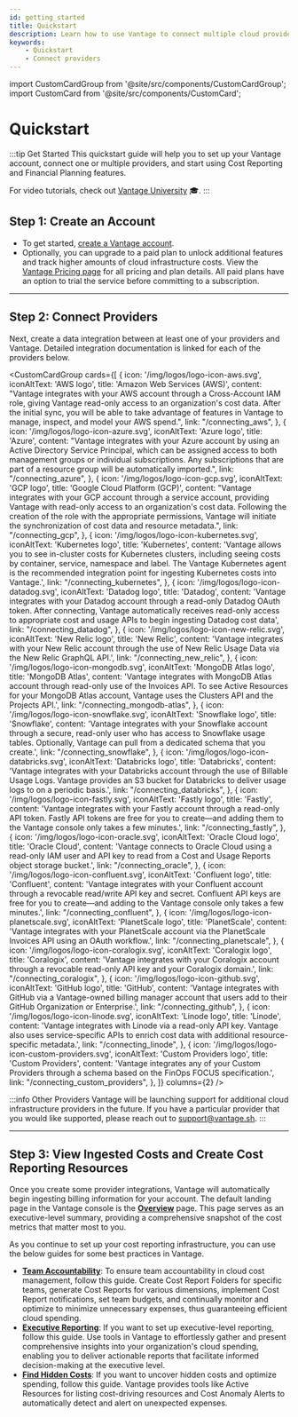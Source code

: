 ```yaml
---
id: getting_started
title: Quickstart
description: Learn how to use Vantage to connect multiple cloud providers and create cost reports as resources. 
keywords:
    - Quickstart
    - Connect providers
---
```

import CustomCardGroup from '@site/src/components/CustomCardGroup';
import CustomCard from '@site/src/components/CustomCard';

# Quickstart

:::tip Get Started
This quickstart guide will help you to set up your Vantage account, connect one or multiple providers, and start using Cost Reporting and Financial Planning features. 

For video tutorials, check out [Vantage University](/vantage_university) 🎓.
:::

## Step 1: Create an Account

- To get started, [create a Vantage account](https://console.vantage.sh/signup). 
- Optionally, you can upgrade to a paid plan to unlock additional features and track higher amounts of cloud infrastructure costs. View the [Vantage Pricing page](https://www.vantage.sh/pricing) for all pricing and plan details. All paid plans have an option to trial the service before committing to a subscription.

---

## Step 2: Connect Providers

Next, create a data integration between at least one of your providers and Vantage. Detailed integration documentation is linked for each of the providers below. 

<CustomCardGroup
  cards={[
    {
      icon: '/img/logos/logo-icon-aws.svg',
      iconAltText: 'AWS logo',
      title: 'Amazon Web Services (AWS)',
      content: "Vantage integrates with your AWS account through a Cross-Account IAM role, giving Vantage read-only access to an organization's cost data. After the initial sync, you will be able to take advantage of features in Vantage to manage, inspect, and model your AWS spend.",
      link: "/connecting_aws",
    },
    {
      icon: '/img/logos/logo-icon-azure.svg',
      iconAltText: 'Azure logo',
      title: 'Azure',
      content: "Vantage integrates with your Azure account by using an Active Directory Service Principal, which can be assigned access to both management groups or individual subscriptions. Any subscriptions that are part of a resource group will be automatically imported.",
      link: "/connecting_azure",
    },
    {
      icon: '/img/logos/logo-icon-gcp.svg',
      iconAltText: 'GCP logo',
      title: 'Google Cloud Platform (GCP)',
      content: "Vantage integrates with your GCP account through a service account, providing Vantage with read-only access to an organization's cost data. Following the creation of the role with the appropriate permissions, Vantage will initiate the synchronization of cost data and resource metadata.",
      link: "/connecting_gcp",
    },
    {
      icon: '/img/logos/logo-icon-kubernetes.svg',
      iconAltText: 'Kubernetes logo',
      title: 'Kubernetes',
      content: 'Vantage allows you to see in-cluster costs for Kubernetes clusters, including seeing costs by container, service, namespace and label. The Vantage Kubernetes agent is the recommended integration point for ingesting Kubernetes costs into Vantage.',
      link: "/connecting_kubernetes",
    },
    {
      icon: '/img/logos/logo-icon-datadog.svg',
      iconAltText: 'Datadog logo',
      title: 'Datadog',
      content: 'Vantage integrates with your Datadog account through a read-only Datadog OAuth token. After connecting, Vantage automatically receives read-only access to appropriate cost and usage APIs to begin ingesting Datadog cost data',
      link: "/connecting_datadog",
    },
    {
      icon: '/img/logos/logo-icon-new-relic.svg',
      iconAltText: 'New Relic logo',
      title: 'New Relic',
      content: 'Vantage integrates with your New Relic account through the use of New Relic Usage Data via the New Relic GraphQL API.',
      link: "/connecting_new_relic",
    },
    {
      icon: '/img/logos/logo-icon-mongodb.svg',
      iconAltText: 'MongoDB Atlas logo',
      title: 'MongoDB Atlas',
      content: 'Vantage integrates with MongoDB Atlas account through read-only use of the Invoices API. To see Active Resources for your MongoDB Atlas account, Vantage uses the Clusters API and the Projects API.',
      link: "/connecting_mongodb-atlas",
    },
    {
      icon: '/img/logos/logo-icon-snowflake.svg',
      iconAltText: 'Snowflake logo',
      title: 'Snowflake',
      content: 'Vantage integrates with your Snowflake account through a secure, read-only user who has access to Snowflake usage tables. Optionally, Vantage can pull from a dedicated schema that you create.',
      link: "/connecting_snowflake",
    },
    {
      icon: '/img/logos/logo-icon-databricks.svg',
      iconAltText: 'Databricks logo',
      title: 'Databricks',
      content: 'Vantage integrates with your Databricks account through the use of Billable Usage Logs. Vantage provides an S3 bucket for Databricks to deliver usage logs to on a periodic basis.',
      link: "/connecting_databricks",
    },
    {
      icon: '/img/logos/logo-icon-fastly.svg',
      iconAltText: 'Fastly logo',
      title: 'Fastly',
      content: 'Vantage integrates with your Fastly account through a read-only API token. Fastly API tokens are free for you to create—and adding them to the Vantage console only takes a few minutes.',
      link: "/connecting_fastly",
    },
    {
      icon: '/img/logos/logo-icon-oracle.svg',
      iconAltText: 'Oracle Cloud logo',
      title: 'Oracle Cloud',
      content: 'Vantage connects to Oracle Cloud using a read-only IAM user and API key to read from a Cost and Usage Reports object storage bucket.',
      link: "/connecting_oracle",
    },
    {
      icon: '/img/logos/logo-icon-confluent.svg',
      iconAltText: 'Confluent logo',
      title: 'Confluent',
      content: 'Vantage integrates with your Confluent account through a revocable read/write API key and secret. Confluent API keys are free for you to create—and adding to the Vantage console only takes a few minutes.',
      link: "/connecting_confluent",
    },
    {
      icon: '/img/logos/logo-icon-planetscale.svg',
      iconAltText: 'PlanetScale logo',
      title: 'PlanetScale',
      content: 'Vantage integrates with your PlanetScale account via the PlanetScale Invoices API using an OAuth workflow.',
      link: "/connecting_planetscale",
    },
    {
      icon: '/img/logos/logo-icon-coralogix.svg',
      iconAltText: 'Coralogix logo',
      title: 'Coralogix',
      content: 'Vantage integrates with your Coralogix account through a revocable read-only API key and your Coralogix domain.',
      link: "/connecting_coralogix",
    },
    {
      icon: '/img/logos/logo-icon-github.svg',
      iconAltText: 'GitHub logo',
      title: 'GitHub',
      content: 'Vantage integrates with GitHub via a Vantage-owned billing manager account that users add to their GitHub Organization or Enterprise.',
      link: "/connecting_github",
    },
    {
      icon: '/img/logos/logo-icon-linode.svg',
      iconAltText: 'Linode logo',
      title: 'Linode',
      content: 'Vantage integrates with Linode via a read-only API key. Vantage also uses service-specific APIs to enrich cost data with additional resource-specific metadata.',
      link: "/connecting_linode",
    },
    {
      icon: '/img/logos/logo-icon-custom-providers.svg',
      iconAltText: 'Custom Providers logo',
      title: 'Custom Providers',
      content: 'Vantage integrates any of your Custom Providers through a schema based on the FinOps FOCUS specification.',
      link: "/connecting_custom_providers",
    },
  ]}
  columns={2}
/>
<br/>

:::info Other Providers
Vantage will be launching support for additional cloud infrastructure providers in the future. If you have a particular provider that you would like supported, please reach out to [support@vantage.sh](mailto:support@vantage.sh).
:::

---

## Step 3: View Ingested Costs and Create Cost Reporting Resources

Once you create some provider integrations, Vantage will automatically begin ingesting billing information for your account. The default landing page in the Vantage console is the [**Overview**](/overview) page. This page serves as an executive-level summary, providing a comprehensive snapshot of the cost metrics that matter most to you. 

As you continue to set up your cost reporting infrastructure, you can use the below guides for some best practices in Vantage. 

- [**Team Accountability**](/team_accountability): To ensure team accountability in cloud cost management, follow this guide. Create Cost Report Folders for specific teams, generate Cost Reports for various dimensions, implement Cost Report notifications, set team budgets, and continually monitor and optimize to minimize unnecessary expenses, thus guaranteeing efficient cloud spending.
- [**Executive Reporting**](/executive_reporting): If you want to set up executive-level reporting, follow this guide. Use tools in Vantage to effortlessly gather and present comprehensive insights into your organization's cloud spending, enabling you to deliver actionable reports that facilitate informed decision-making at the executive level.
- [**Find Hidden Costs**](/hidden_costs): If you want to uncover hidden costs and optimize spending, follow this guide. Vantage provides tools like Active Resources for listing cost-driving resources and Cost Anomaly Alerts to automatically detect and alert on unexpected expenses. 
